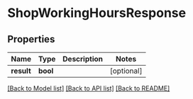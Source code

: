 # ShopWorkingHoursResponse

## Properties
Name | Type | Description | Notes
------------ | ------------- | ------------- | -------------
**result** | **bool** |  | [optional] 

[[Back to Model list]](../README.md#documentation-for-models) [[Back to API list]](../README.md#documentation-for-api-endpoints) [[Back to README]](../README.md)

